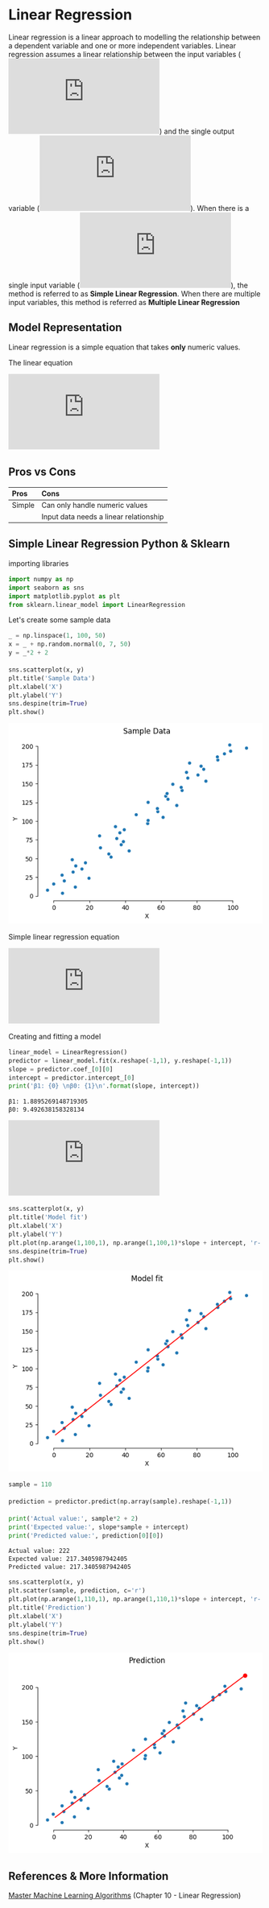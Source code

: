 # Linear Regression

Linear regression is a linear approach to modelling the relationship between a dependent variable and one or more independent variables. Linear regression assumes a linear relationship between the input variables (![x](https://latex.codecogs.com/gif.latex?x)) and the single output variable (![y](https://latex.codecogs.com/gif.latex?y)). When there is a single input variable (![x](https://latex.codecogs.com/gif.latex?x)), the method is referred to as **Simple Linear Regression**. When there are multiple input variables, this method is referred as **Multiple Linear Regression**

## Model Representation

Linear regression is a simple equation that takes **only** numeric values.

The linear equation

![Linear Regression equation](https://latex.codecogs.com/gif.latex?y%20%3D%20%5Cbeta%20_%7B1%7D%20x%20&plus;%20%5Cbeta%20_%7B0%7D)

## Pros vs Cons

| Pros | Cons |
|:-----|:-----|
| Simple | Can only handle numeric values |
| | Input data needs a linear relationship | 

## Simple Linear Regression Python & Sklearn

importing libraries


```python
import numpy as np
import seaborn as sns
import matplotlib.pyplot as plt
from sklearn.linear_model import LinearRegression
```

Let's create some sample data


```python
_ = np.linspace(1, 100, 50) 
x = _ + np.random.normal(0, 7, 50)
y = _*2 + 2

sns.scatterplot(x, y)
plt.title('Sample Data')
plt.xlabel('X')
plt.ylabel('Y')
sns.despine(trim=True)
plt.show()
```


![png](./images/output_3_0.png)


Simple linear regression equation

![Simple Linear Regression](https://latex.codecogs.com/gif.latex?y%20%3D%20%5Cbeta%20_%7B1%7D*x%20&plus;%20%5Cbeta%20_%7B0%7D)

Creating and fitting a model


```python
linear_model = LinearRegression()
predictor = linear_model.fit(x.reshape(-1,1), y.reshape(-1,1))
slope = predictor.coef_[0][0]
intercept = predictor.intercept_[0]
print('β1: {0} \nβ0: {1}\n'.format(slope, intercept))
```

    β1: 1.8895269148719305 
    β0: 9.492638158328134
    


![Simple Linear Regression](https://latex.codecogs.com/gif.latex?y%20%3D%201.8895269148719305*x%20&plus;%209.492638158328134)


```python
sns.scatterplot(x, y)
plt.title('Model fit')
plt.xlabel('X')
plt.ylabel('Y')
plt.plot(np.arange(1,100,1), np.arange(1,100,1)*slope + intercept, 'r-')
sns.despine(trim=True)
plt.show()
```


![png](./images/output_9_0.png)



```python
sample = 110

prediction = predictor.predict(np.array(sample).reshape(-1,1))

print('Actual value:', sample*2 + 2)
print('Expected value:', slope*sample + intercept)
print('Predicted value:', prediction[0][0])
```

    Actual value: 222
    Expected value: 217.3405987942405
    Predicted value: 217.3405987942405



```python
sns.scatterplot(x, y)
plt.scatter(sample, prediction, c='r')
plt.plot(np.arange(1,110,1), np.arange(1,110,1)*slope + intercept, 'r-')
plt.title('Prediction')
plt.xlabel('X')
plt.ylabel('Y')
sns.despine(trim=True)
plt.show()
```


![png](./images/output_11_0.png)





## References & More Information

[Master Machine Learning Algorithms](https://machinelearningmastery.com/) (Chapter 10 - Linear Regression)